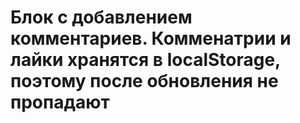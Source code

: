 <h1>Блок с добавлением комментариев. Комменатрии и лайки хранятся в localStorage, поэтому после обновления не пропадают</h1>